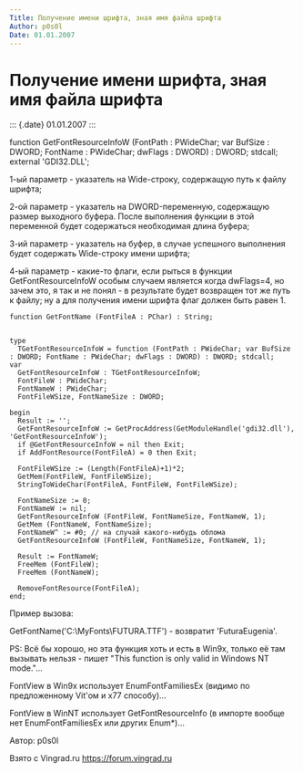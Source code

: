 ```yaml
---
Title: Получение имени шрифта, зная имя файла шрифта
Author: p0s0l
Date: 01.01.2007
---
```


Получение имени шрифта, зная имя файла шрифта
=============================================

::: {.date}
01.01.2007
:::

function GetFontResourceInfoW (FontPath : PWideChar; var BufSize :
DWORD; FontName : PWideChar; dwFlags : DWORD) : DWORD; stdcall; external
\'GDI32.DLL\';

1-ый параметр - указатель на Wide-строку, содержащую путь к файлу
шрифта;

2-ой параметр - указатель на DWORD-переменную, содержащую размер
выходного буфера. После выполнения функции в этой переменной будет
содержаться необходимая длина буфера;

3-ий параметр - указатель на буфер, в случае успешного выполнения будет
содержать Wide-строку имени шрифта;

4-ый параметр - какие-то флаги, если рыться в функции
GetFontResourceInfoW особым случаем является когда dwFlags=4, но зачем
это, я так и не понял - в результате будет возвращен тот же путь к
файлу; ну а для получения имени шрифта флаг должен быть равен 1.

    function GetFontName (FontFileA : PChar) : String;

     
    type
      TGetFontResourceInfoW = function (FontPath : PWideChar; var BufSize : DWORD; FontName : PWideChar; dwFlags : DWORD) : DWORD; stdcall;
    var
      GetFontResourceInfoW : TGetFontResourceInfoW;
      FontFileW : PWideChar;
      FontNameW : PWideChar;
      FontFileWSize, FontNameSize : DWORD;
     
    begin
      Result := '';
      GetFontResourceInfoW := GetProcAddress(GetModuleHandle('gdi32.dll'), 'GetFontResourceInfoW');
      if @GetFontResourceInfoW = nil then Exit;
      if AddFontResource(FontFileA) = 0 then Exit;
     
      FontFileWSize := (Length(FontFileA)+1)*2;
      GetMem(FontFileW, FontFileWSize);
      StringToWideChar(FontFileA, FontFileW, FontFileWSize);
     
      FontNameSize := 0;
      FontNameW := nil;
      GetFontResourceInfoW (FontFileW, FontNameSize, FontNameW, 1);
      GetMem (FontNameW, FontNameSize);
      FontNameW^ := #0; // на случай какого-нибудь облома
      GetFontResourceInfoW (FontFileW, FontNameSize, FontNameW, 1);
     
      Result := FontNameW;
      FreeMem (FontFileW);
      FreeMem (FontNameW);
     
      RemoveFontResource(FontFileA);
    end;

Пример вызова:

 

GetFontName(\'C:\\MyFonts\\FUTURA.TTF\') - возвратит \'FuturaEugenia\'.

PS: Всё бы хорошо, но эта функция хоть и есть в Win9x, только её там
вызывать нельзя - пишет \"This function is only valid in Windows NT
mode.\"\...

FontView в Win9x использует EnumFontFamiliesEx (видимо по предложенному
Vit\'ом и x77 способу)\...

FontView в WinNT использует GetFontResourceInfo (в импорте вообще нет
EnumFontFamiliesEx или других Enum\*)\...

Автор: p0s0l

Взято с Vingrad.ru <https://forum.vingrad.ru>
